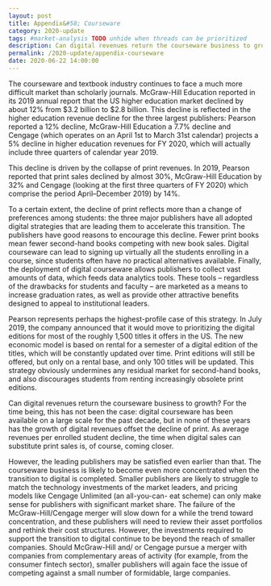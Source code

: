 ```yaml
---
layout: post
title: Appendix&#58; Courseware
category: 2020-update
tags: #market-analysis TODO unhide when threads can be prioritized
description: Can digital revenues return the courseware business to growth?
permalink: /2020-update/appendix-courseware
date: 2020-06-22 14:00:00
---
```


The courseware and textbook industry continues to face a much more difficult market than scholarly journals. McGraw-Hill Education reported in its 2019 annual report that the US higher education market declined by about 12% from $3.2 billion to $2.8 billion. This decline is reflected in the higher education revenue decline for the three largest publishers: Pearson reported a 12% decline, McGraw-Hill Education a 7.7% decline and Cengage (which operates on an April 1st to March 31st calendar) projects a 5% decline in higher education revenues for FY 2020, which will actually include three quarters of calendar year 2019.

This decline is driven by the collapse of print revenues. In 2019, Pearson reported that print sales declined by almost 30%, McGraw-Hill Education by 32% and Cengage (looking at the first three quarters of FY 2020) which comprise the period April–December 2019) by 14%.

To a certain extent, the decline of print reflects more than a change of preferences among students: the three major publishers have all adopted digital strategies that are leading them to accelerate this transition. The publishers have good reasons to encourage this decline. Fewer print books mean fewer second-hand books competing with new book sales. Digital courseware can lead to signing up virtually all the students enrolling in a course, since students often have no practical alternatives available. Finally, the deployment of digital courseware allows publishers to collect vast amounts of data, which feeds data analytics tools. These tools – regardless of the drawbacks for students and faculty – are marketed as a means to increase graduation rates, as well as provide other attractive benefits designed to appeal to institutional leaders.

Pearson represents perhaps the highest-profile case of this strategy. In July 2019, the company announced that it would move to prioritizing the digital editions for most of the roughly 1,500 titles it offers in the US. The new economic model is based on rental for a semester of a digital edition of the titles, which will be constantly updated over time. Print editions will still be offered, but only on a rental base, and only 100 titles will be updated. This strategy obviously undermines any residual market for second-hand books, and also discourages students from renting increasingly obsolete print editions.

Can digital revenues return the courseware business to growth? For the time being, this has not been the case: digital courseware has been available on a large scale for the past decade, but in none of these years has the growth of digital revenues offset the decline of print. As average revenues per enrolled student decline, the time when digital sales can substitute print sales is, of course, coming closer.

However, the leading publishers may be satisfied even earlier than that. The courseware business is likely to become even more concentrated when the transition to digital is completed. Smaller publishers are likely to struggle to match the technology investments of the market leaders, and pricing models like Cengage Unlimited (an all-you-can-
eat scheme) can only make sense for publishers with significant market share. The failure of the McGraw-Hill/Cengage merger will slow down for a while the trend toward concentration, and these publishers will need to review their asset portfolios and rethink their cost structures. However, the investments required to support the transition to digital continue to be beyond the reach of smaller companies. Should McGraw-Hill and/ or Cengage pursue a merger with companies from complementary areas of activity (for example, from the consumer fintech sector), smaller publishers will again face the issue of competing against a small number of formidable, large companies.
